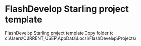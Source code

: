 # FlashDevelop Starling project template
FlashDevelop Starling project template
Copy folder to c:\Users\CURRENT_USER\AppData\Local\FlashDevelop\Projects\
